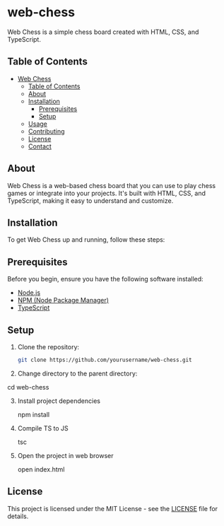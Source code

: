 # web-chess

Web Chess is a simple chess board created with HTML, CSS, and TypeScript.

## Table of Contents

- [Web Chess](#web-chess)
  - [Table of Contents](#table-of-contents)
  - [About](#about)
  - [Installation](#installation)
    - [Prerequisites](#prerequisites)
    - [Setup](#setup)
  - [Usage](#usage)
  - [Contributing](#contributing)
  - [License](#license)
  - [Contact](#contact)

## About

Web Chess is a web-based chess board that you can use to play chess games or integrate into your projects. It's built with HTML, CSS, and TypeScript, making it easy to understand and customize.

## Installation

To get Web Chess up and running, follow these steps:

## Prerequisites

Before you begin, ensure you have the following software installed:

- [Node.js](https://nodejs.org/)
- [NPM (Node Package Manager)](https://www.npmjs.com/)
- [TypeScript](https://www.typescriptlang.org/)

## Setup

1. Clone the repository:

   ```sh
   git clone https://github.com/yourusername/web-chess.git

2. Change directory to the parent directory:
   
  cd web-chess

3. Install project dependencies

   npm install

4. Compile TS to JS

   tsc

5. Open the project in web browser

   open index.html

## License

This project is licensed under the MIT License - see the [LICENSE](LICENSE) file for details.
